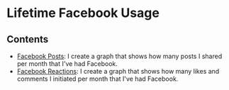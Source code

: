 # Lifetime Facebook Usage

## Contents
* [Facebook Posts](facebook_posts.py): I create a graph that shows how many posts I shared per month that I've had Facebook.
* [Facebook Reactions](Python/Facebook/facebook_reactions.py):  I create a graph that shows how many likes and comments I initiated per month that I've had Facebook.
